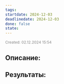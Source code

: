 ```yaml
---
tags: 
startdate: 2024-12-03
deadlinedate: 2024-12-03
done: false
state:
---
```

<span style="font-size:12px; color:#888888;">Created: 02.12.2024 15:54</span>

## Описание:


## Результаты:


